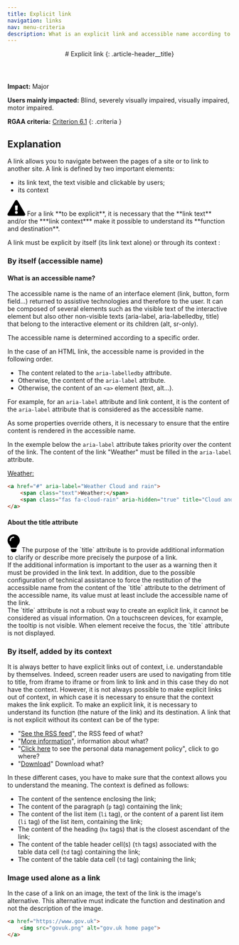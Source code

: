 ```yaml
---
title: Explicit link
navigation: links
nav: menu-criteria
description: What is an explicit link and accessible name according to its context?
---
```


<header>
# Explicit link
{: .article-header__title}
</header>

**Impact:** Major

**Users mainly impacted:** Blind, severely visually impaired, visually impaired, motor impaired.

**RGAA criteria:** [Criterion 6.1](https://www.numerique.gouv.fr/publications/rgaa-accessibilite/methode-rgaa/criteres/#crit-6-1)
{: .criteria }

## Explanation

A link allows you to navigate between the pages of a site or to link to another site. A link is defined by two important elements:

* its link text, the text visible and clickable by users;
* its context

<div class="important">
<svg role="img" aria-label="Important" xmlns="http://www.w3.org/2000/svg" viewBox="0 0 576 512" width="40" height="36"><title>Important</title><path d="M569.517 440.013C587.975 472.007 564.806 512 527.94 512H48.054c-36.937 0-59.999-40.055-41.577-71.987L246.423 23.985c18.467-32.009 64.72-31.951 83.154 0l239.94 416.028zM288 354c-25.405 0-46 20.595-46 46s20.595 46 46 46 46-20.595 46-46-20.595-46-46-46zm-43.673-165.346l7.418 136c.347 6.364 5.609 11.346 11.982 11.346h48.546c6.373 0 11.635-4.982 11.982-11.346l7.418-136c.375-6.874-5.098-12.654-11.982-12.654h-63.383c-6.884 0-12.356 5.78-11.981 12.654z"/></svg>
For a link **to be explicit**, it is necessary that the **link text** and/or the ***link context*** make it possible to understand its **function and destination**.
</div>

A link must be explicit by itself (its link text alone) or through its context :

### By itself (accessible name)

#### What is an accessible name?
The accessible name is the name of an interface element (link, button, form field...) returned to assistive technologies and therefore to the user. It can be composed of several elements such as the visible text of the interactive element but also other non-visible texts (aria-label, aria-labelledby, title) that belong to the interactive element or its children (alt, sr-only).

The accessible name is determined according to a specific order.

In the case of an HTML link, the accessible name is provided in the following order.

* The content related to the `aria-labelledby` attribute.
* Otherwise, the content of the `aria-label` attribute.
* Otherwise, the content of an `<a>` element (text, alt...).

For example, for an `aria-label` attribute and link content, it is the content of the `aria-label` attribute that is considered as the accessible name.

As some properties override others, it is necessary to ensure that the entire content is rendered in the accessible name.

In the exemple below the `aria-label` attribute takes priority over the content of the link. The content of the link "Weather" must be filled in the `aria-label` attribute.

<a href="#" aria-label="Weather Cloud and rain">
    <span class="text">Weather:</span>
    <span class="fas fa-cloud-rain" aria-hidden="true" title="Cloud and rain"></span>
</a>

```html
<a href="#" aria-label="Weather Cloud and rain">
    <span class="text">Weather:</span>
    <span class="fas fa-cloud-rain" aria-hidden="true" title="Cloud and rain"></span>
</a>
```

#### About the title attribute
<div class="tip">
<svg role="img" aria-label="Tip" xmlns="http://www.w3.org/2000/svg" viewBox="0 0 352 512" width="28" height="40"><title>Tip</title><path d="M96.06 454.35c.01 6.29 1.87 12.45 5.36 17.69l17.09 25.69a31.99 31.99 0 0 0 26.64 14.28h61.71a31.99 31.99 0 0 0 26.64-14.28l17.09-25.69a31.989 31.989 0 0 0 5.36-17.69l.04-38.35H96.01l.05 38.35zM0 176c0 44.37 16.45 84.85 43.56 115.78 16.52 18.85 42.36 58.23 52.21 91.45.04.26.07.52.11.78h160.24c.04-.26.07-.51.11-.78 9.85-33.22 35.69-72.6 52.21-91.45C335.55 260.85 352 220.37 352 176 352 78.61 272.91-.3 175.45 0 73.44.31 0 82.97 0 176zm176-80c-44.11 0-80 35.89-80 80 0 8.84-7.16 16-16 16s-16-7.16-16-16c0-61.76 50.24-112 112-112 8.84 0 16 7.16 16 16s-7.16 16-16 16z"/></svg>
The purpose of the `title` attribute is to provide additional information to clarify or describe more precisely the purpose of a link.<br>
If the additional information is important to the user as a warning then it must be provided in the link text.
In addition, due to the possible configuration of technical assistance to force the restitution of the accessible name from the content of the `title` attribute to the detriment of the accessible name, its value must at least include the accessible name of the link.<br>
The `title` attribute is not a robust way to create an explicit link, it cannot be considered as visual information. On a touchscreen devices, for example, the tooltip is not visible. When element receive the focus, the `title` attribute is not displayed.<br>
</div>

### By itself, added by its context
It is always better to have explicit links out of context, i.e. understandable by themselves. Indeed, screen reader users are used to navigating from title to title, from iframe to iframe or from link to link and in this case they do not have the context.
However, it is not always possible to make explicit links out of context, in which case it is necessary to ensure that the context makes the link explicit. To make an explicit link, it is necessary to understand its function (the nature of the link) and its destination.
A link that is not explicit without its context can be of the type:
* "[See the RSS feed](#)", the RSS feed of what?
* "[More information](#)", information about what?
* "[Click here](#) to see the personal data management policy", click to go where?
* "[Download](#)" Download what?

In these different cases, you have to make sure that the context allows you to understand the meaning.
The context is defined as follows:
* The content of the sentence enclosing the link;
* The content of the paragraph (`p` tag) containing the link;
* The content of the list item (`li` tag), or the content of a parent list item (`li` tag) of the list item, containing the link;
* The content of the heading (`hx` tags) that is the closest ascendant of the link;
* The content of the table header cell(s) (`th` tags) associated with the table data cell (`td` tag) containing the link;
* The content of the table data cell (`td` tag) containing the link;

### Image used alone as a link

In the case of a link on an image, the text of the link is the image's alternative. This alternative must indicate the function and destination and not the description of the image.

```html
<a href="https://www.gov.uk">
    <img src="govuk.png" alt="gov.uk home page">
</a>
```
